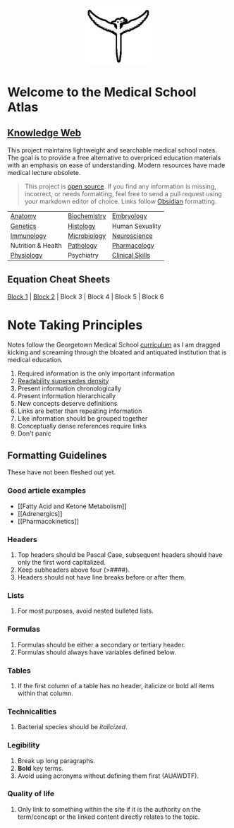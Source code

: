 <p align="center">
  <img src="https://raw.githubusercontent.com/bjamturley/MedSchoolAtlas/main/Media/images/logo.png" width="150" height="150" />
</p>

# Welcome to the Medical School Atlas
## [Knowledge Web](https://medschoolAtlas.xyz)

This project maintains lightweight and searchable medical school notes. The goal is to provide a free alternative to overpriced education materials with an emphasis on ease of understanding. Modern resources have made medical lecture obsolete.

> This project is [open source](https://github.com/bjamturley/MedSchoolAtlas). If you find any information is missing, incorrect, or needs formatting, feel free to send a pull request using your markdown editor of choice. Links follow [Obsidian](https://obsidian.md/) formatting.

|                                                           |                                                               |                                                                     |
| --------------------------------------------------------- | ------------------------------------------------------------- | ------------------------------------------------------------------- |
| [Anatomy](https://medschoolAtlas.xyz/docs/anatomy/)       | [Biochemistry](https://medschoolAtlas.xyz/docs/biochemistry/) | [Embryology](https://medschoolAtlas.xyz/docs/embryology/)           |
| [Genetics](https://medschoolAtlas.xyz/docs/genetics/)     | [Histology](https://medschoolAtlas.xyz/docs/histology/)       | Human Sexuality                                                     |
| [Immunology](https://medschoolAtlas.xyz/docs/immunology/) | [Microbiology](https://medschoolAtlas.xyz/docs/microbiology/) | [Neuroscience](https://medschoolAtlas.xyz/docs/neuroscience/)       |
| Nutrition & Health                                        | [Pathology](https://medschoolAtlas.xyz/docs/pathology/)       | [Pharmacology](https://medschoolAtlas.xyz/docs/pharmacology/)       |
| [Physiology](https://medschoolAtlas.xyz/docs/physiology/) | Psychiatry                                                    | [Clinical Skills](https://medschoolAtlas.xyz/docs/clinical-skills/) |
## Equation Cheat Sheets
[Block 1](https://medschoolatlas.xyz/docs/block-1-equations-cheat-sheet/) | [Block 2](https://medschoolatlas.xyz/docs/block-2-equations-cheat-sheet/) | Block 3 | Block 4 | Block 5 | Block 6
# Note Taking Principles 
Notes follow the Georgetown Medical School [curriculum](https://som.georgetown.edu/curriculum/journeyscurriculum/) as I am dragged kicking and screaming through the bloated and antiquated institution that is medical education.

1. Required information is the only important information
3. [Readability supersedes density](https://www.youtube.com/watch?v=_K-L9uhsBLM&t=52s)
4. Present information chronologically
5. Present information hierarchically
6. New concepts deserve definitions
7. Links are better than repeating information
8. Like information should be grouped together
9. Conceptually dense references require links
10. Don't panic
## Formatting Guidelines
These have not been fleshed out yet.
### Good article examples
- [[Fatty Acid and Ketone Metabolism]]
- [[Adrenergics]]
- [[Pharmacokinetics]]
### Headers
1. Top headers should be Pascal Case, subsequent headers should have only the first word capitalized.
3. Keep subheaders above four (>####).
4. Headers should not have line breaks before or after them.
### Lists
1. For most purposes, avoid nested bulleted lists.
###  Formulas
1. Formulas should be either a secondary or tertiary header.
2. Formulas should always have variables defined below.
### Tables
1. If the first column of a table has no header, italicize or bold all items within that column.
### Technicalities
1. Bacterial species should be *italicized*.
### Legibility
1. Break up long paragraphs.
2. **Bold** key terms.
3. Avoid using acronyms without defining them first (AUAWDTF).
### Quality of life
1. Only link to something within the site if it is the authority on the term/concept or the linked content directly relates to the topic.